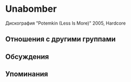 # Unabomber

Дискография
"Potemkin (Less Is More)" 2005, Hardcore

## Отношения с другими группами


## Обсуждения


## Упоминания

